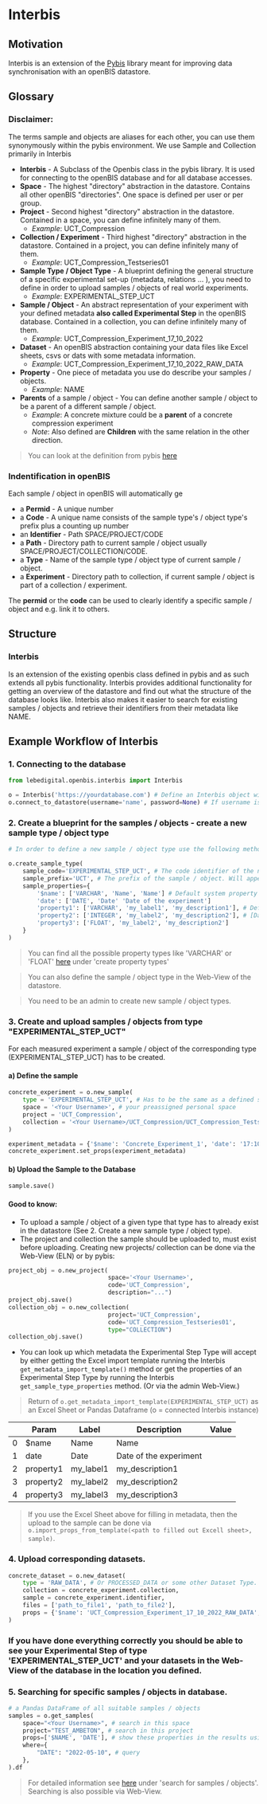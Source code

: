# Interbis

## Motivation

Interbis is an extension of the [Pybis](https://pypi.org/project/PyBIS/) library meant for improving data synchronisation with an openBIS datastore.

## Glossary

### Disclaimer:
The terms sample and objects are aliases for each other, you can use them synonymously within the pybis environment. We use Sample and Collection primarily in Interbis

- **Interbis** - A Subclass of the Openbis class in the pybis library. It is used for connecting to the openBIS database and for all database accesses.
- **Space** - The highest "directory" abstraction in the datastore. Contains all other openBIS "directories". One space is defined per user or per group.
- **Project** - Second highest "directory" abstraction in the datastore. Contained in a space, you can define infinitely many of them.
  - _Example_: UCT_Compression
- **Collection / Experiment** - Third highest "directory" abstraction in the datastore. Contained in a project, you can define infinitely many of them.
  - _Example_: UCT_Compression_Testseries01
- **Sample Type / Object Type** - A blueprint defining the general structure of a specific experimental set-up (metadata, relations ... ), you need to define in order to upload samples / objects of real world experiments.
  - _Example_: EXPERIMENTAL_STEP_UCT
- **Sample / Object** - An abstract representation of your experiment with your defined metadata **also called Experimental Step** in the openBIS database. Contained in a collection, you can define infinitely many of them.
  - _Example_: UCT_Compression_Experiment_17_10_2022
- **Dataset** - An openBIS abstraction containing your data files like Excel sheets, csvs or dats with some metadata information.
  - _Example_: UCT_Compression_Experiment_17_10_2022_RAW_DATA
- **Property** - One piece of metadata you use do describe your samples / objects. 
  - _Example_: NAME
- **Parents** of a sample / object - You can define another sample / object to be a parent of a different sample / object.
  - _Example_: A concrete mixture could be a **parent** of a concrete compression experiment
  - _Note_: Also defined are **Children** with the same relation in the other direction.

> You can look at the definition from pybis [here](https://pypi.org/project/PyBIS/)

### Indentification in openBIS

Each sample / object in openBIS will automatically ge
- a **Permid** - A unique number
- a **Code** - A unique name consists of the sample type's / object type's prefix plus a counting up number
- an **Identifier** - Path SPACE/PROJECT/CODE
- a **Path** - Directory path to current sample / object usually SPACE/PROJECT/COLLECTION/CODE.
- a **Type** - Name of the sample type / object type of current sample / object.
- a **Experiment** - Directory path to collection, if current sample / object is part of a collection / experiment.

The **permid** or the **code** can be used to clearly identify a specific sample / object and e.g. link it to others.

## Structure

### Interbis

Is an extension of the existing openbis class defined in pybis and as such extends all pybis functionality.
Interbis provides additional functionality for getting an overview of the datastore and find out what the structure of the database looks like.
Interbis also makes it easier to search for existing samples / objects and retrieve their identifiers from their metadata like NAME.

## Example Workflow of Interbis

### 1. Connecting to the database

```python
from lebedigital.openbis.interbis import Interbis

o = Interbis('https://yourdatabase.com') # Define an Interbis object with the url to your openBIS Database
o.connect_to_datastore(username='name', password=None) # If username is not given, the username will be read from your account (windows/linux). If the password is not given, there will be a prompt.
```

### 2. Create a blueprint for the samples / objects - create a new **sample type / object type**

```python
# In order to define a new sample / object type use the following method (only possible as admin)

o.create_sample_type(
    sample_code='EXPERIMENTAL_STEP_UCT', # The code identifier of the new sample / object type
    sample_prefix='UCT', # The prefix of the sample / object. Will appear before every sample / object code
    sample_properties={
        '$name': ['VARCHAR', 'Name', 'Name'] # Default system property
        'date': ['DATE', 'Date' 'Date of the experiment']
        'property1': ['VARCHAR', 'my_label1', 'my_description1'], # Define properties here with data in the order
        'property2': ['INTEGER', 'my_label2', 'my_description2'], # [Data Type, Label, Description]
        'property3': ['FLOAT', 'my_label2', 'my_description2']
    }
)
```
> You can find all the possible property types like 'VARCHAR' or 'FLOAT' [here](https://pypi.org/project/PyBIS/) under 'create property types'

> You can also define the sample / object type in the Web-View of the datastore. 

> You need to be an admin to create new sample / object types.

### 3. Create and upload samples / objects from type "EXPERIMENTAL_STEP_UCT"

For each measured experiment a sample / object of the corresponding type (EXPERIMENTAL_STEP_UCT) has to be created.

#### a) Define the sample

```python
concrete_experiment = o.new_sample(
    type = 'EXPERIMENTAL_STEP_UCT', # Has to be the same as a defined sample type. Here the one from chapter 2
    space = '<Your Username>', # your preassigned personal space
    project = 'UCT_Compression', 
    collection = '<Your Username>/UCT_Compression/UCT_Compression_Testseries01',
)

experiment_metadata = {'$name': 'Concrete_Experiment_1', 'date': '17:10:2022'}
concrete_experiment.set_props(experiment_metadata)
```

#### b) Upload the Sample to the Database
```python
sample.save()
```
#### Good to know:
* To upload a sample / object of a given type that type has to already exist in the datastore (See 2. Create a new sample type / object type).
* The project and collection the sample should be uploaded to, must exist before uploading. Creating new projects/ collection can be done via the Web-View (ELN) or by pybis:
```python
project_obj = o.new_project(
                            space='<Your Username>', 
                            code='UCT_Compression',
                            description="...")
project_obj.save()
collection_obj = o.new_collection(
                            project='UCT_Compression', 
                            code='UCT_Compression_Testseries01', 
                            type="COLLECTION")
collection_obj.save()
```
* You can look up which metadata the Experimental Step Type will accept by either getting the Excel import template running the Interbis `get_metadata_import_template()` method or get the properties of an Experimental Step Type by running the Interbis `get_sample_type_properties` method. (Or via the admin Web-View.)

> Return of `o.get_metadata_import_template(EXPERIMENTAL_STEP_UCT)` as an Excel Sheet or Pandas Dataframe (o = connected Interbis instance)

|     | Param     | Label     | Description            | Value |
|-----|-----------|-----------|------------------------|-------|
| 0   | $name     | Name      | Name                   |       |
| 1   | date      | Date      | Date of the experiment |       |
| 2   | property1 | my_label1 | my_description1        |       |
| 3   | property2 | my_label2 | my_description2        |       |
| 4   | property3 | my_label3 | my_description3        |       |

> If you use the Excel Sheet above for filling in metadata, then the upload to the sample can be done via `o.import_props_from_template(<path to filled out Excell sheet>, sample)`.

### 4. Upload corresponding datasets.

```python
concrete_dataset = o.new_dataset(
    type = 'RAW_DATA', # Or PROCESSED_DATA or some other Dataset Type. Check your own datastore with o.get_dataset_types() for available datasets
    collection = concrete_experiment.collection,
    sample = concrete_experiment.identifier,
    files = ['path_to_file1', 'path_to_file2'],
    props = {'$name': 'UCT_Compression_Experiment_17_10_2022_RAW_DATA',}
)
```

### If you have done everything correctly you should be able to see your Experimental Step of type 'EXPERIMENTAL_STEP_UCT' and your datasets in the Web-View of the database in the location you defined. 

### 5. Searching for specific samples / objects in database.

```python
# a Pandas DataFrame of all suitable samples / objects
samples = o.get_samples(
    space="<Your Username>", # search in this space
    project="TEST_AMBETON", # search in this project 
    props=['$NAME', 'DATE'], # show these properties in the results using props="*" retrieves all properties
    where={
        "DATE": "2022-05-10", # query
    },
).df
```
> For detailed information see [here](https://pypi.org/project/PyBIS/) under 'search for samples / objects'.
> Searching is also possible via Web-View.